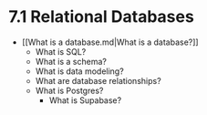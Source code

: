 # 7.1 Relational Databases

- [[What is a database.md|What is a database?]]
  - What is SQL?
  - What is a schema?
  - What is data modeling?
  - What are database relationships?
  - What is Postgres?
    - What is Supabase?
